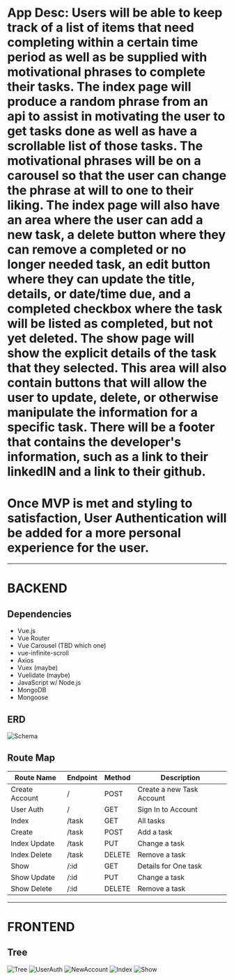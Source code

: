 # App Desc: Users will be able to keep track of a list of items that need completing within a certain time period as well as be supplied with motivational phrases to complete their tasks. The index page will produce a random phrase from an api to assist in motivating the user to get tasks done as well as have a scrollable list of those tasks. The motivational phrases will be on a carousel so that the user can change the phrase at will to one to their liking. The index page will also have an area where the user can add a new task, a delete button where they can remove a completed or no longer needed task, an edit button where they can update the title, details, or date/time due, and a completed checkbox where the task will be listed as completed, but not yet deleted. The show page will show the explicit details of the task that they selected. This area will also contain buttons that will allow the user to update, delete, or otherwise manipulate the information for a specific task. There will be a footer that contains the developer's information, such as a link to their linkedIN and a link to their github.
# Once MVP is met and styling to satisfaction, User Authentication will be added for a more personal experience for the user.

-------------------------------------------------------------
# BACKEND

## Dependencies
- Vue.js
- Vue Router
- Vue Carousel (TBD which one)
- vue-infinite-scroll
- Axios
- Vuex (maybe)
- Vuelidate (maybe)
- JavaScript w/ Node.js
- MongoDB
- Mongoose

## ERD
![Schema](./images/CapERD.png)

## Route Map
| Route Name | Endpoint | Method | Description            |
| ---------- | -------- | ------ | ---------------------- |
| Create Account | / | POST | Create a new Task Account |
| User Auth | / | GET | Sign In to Account
| Index | /task | GET | All tasks |
| Create | /task | POST | Add a task |
| Index Update | /task | PUT | Change a task |
| Index Delete | /task | DELETE | Remove a task |
| Show | /:id | GET | Details for One task |
| Show Update | /:id | PUT | Change a task |
| Show Delete | /:id | DELETE | Remove a task |

------------------------------------------------------------
# FRONTEND

## Tree
![Tree](./images/Tree.png)
![UserAuth](./images/UserLogInandCreate.png)
![NewAccount](./images/NewAccountCreation.png)
![Index](./images/Index.png)
![Show](./images/Show.png)